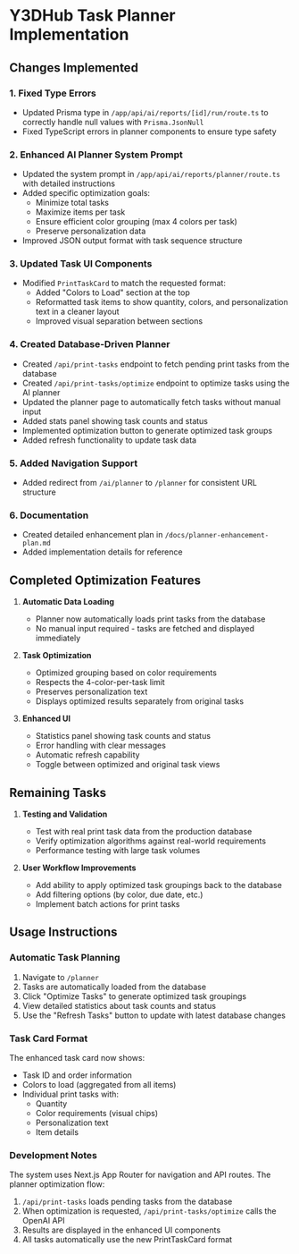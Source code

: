 # Y3DHub Task Planner Implementation

## Changes Implemented

### 1. Fixed Type Errors

- Updated Prisma type in `/app/api/ai/reports/[id]/run/route.ts` to correctly handle null values with `Prisma.JsonNull`
- Fixed TypeScript errors in planner components to ensure type safety

### 2. Enhanced AI Planner System Prompt

- Updated the system prompt in `/app/api/ai/reports/planner/route.ts` with detailed instructions
- Added specific optimization goals:
  - Minimize total tasks
  - Maximize items per task
  - Ensure efficient color grouping (max 4 colors per task)
  - Preserve personalization data
- Improved JSON output format with task sequence structure

### 3. Updated Task UI Components

- Modified `PrintTaskCard` to match the requested format:
  - Added "Colors to Load" section at the top
  - Reformatted task items to show quantity, colors, and personalization text in a cleaner layout
  - Improved visual separation between sections
  
### 4. Created Database-Driven Planner

- Created `/api/print-tasks` endpoint to fetch pending print tasks from the database
- Created `/api/print-tasks/optimize` endpoint to optimize tasks using the AI planner
- Updated the planner page to automatically fetch tasks without manual input
- Added stats panel showing task counts and status
- Implemented optimization button to generate optimized task groups
- Added refresh functionality to update task data

### 5. Added Navigation Support

- Added redirect from `/ai/planner` to `/planner` for consistent URL structure

### 6. Documentation

- Created detailed enhancement plan in `/docs/planner-enhancement-plan.md`
- Added implementation details for reference

## Completed Optimization Features

1. **Automatic Data Loading**
   - Planner now automatically loads print tasks from the database
   - No manual input required - tasks are fetched and displayed immediately

2. **Task Optimization**
   - Optimized grouping based on color requirements
   - Respects the 4-color-per-task limit
   - Preserves personalization text
   - Displays optimized results separately from original tasks

3. **Enhanced UI**
   - Statistics panel showing task counts and status
   - Error handling with clear messages
   - Automatic refresh capability
   - Toggle between optimized and original task views

## Remaining Tasks

1. **Testing and Validation**
   - Test with real print task data from the production database
   - Verify optimization algorithms against real-world requirements
   - Performance testing with large task volumes

2. **User Workflow Improvements**
   - Add ability to apply optimized task groupings back to the database
   - Add filtering options (by color, due date, etc.)
   - Implement batch actions for print tasks

## Usage Instructions

### Automatic Task Planning

1. Navigate to `/planner`
2. Tasks are automatically loaded from the database
3. Click "Optimize Tasks" to generate optimized task groupings
4. View detailed statistics about task counts and status
5. Use the "Refresh Tasks" button to update with latest database changes

### Task Card Format

The enhanced task card now shows:

- Task ID and order information
- Colors to load (aggregated from all items)
- Individual print tasks with:
  - Quantity
  - Color requirements (visual chips)
  - Personalization text
  - Item details

### Development Notes

The system uses Next.js App Router for navigation and API routes. The planner optimization flow:

1. `/api/print-tasks` loads pending tasks from the database
2. When optimization is requested, `/api/print-tasks/optimize` calls the OpenAI API
3. Results are displayed in the enhanced UI components
4. All tasks automatically use the new PrintTaskCard format
